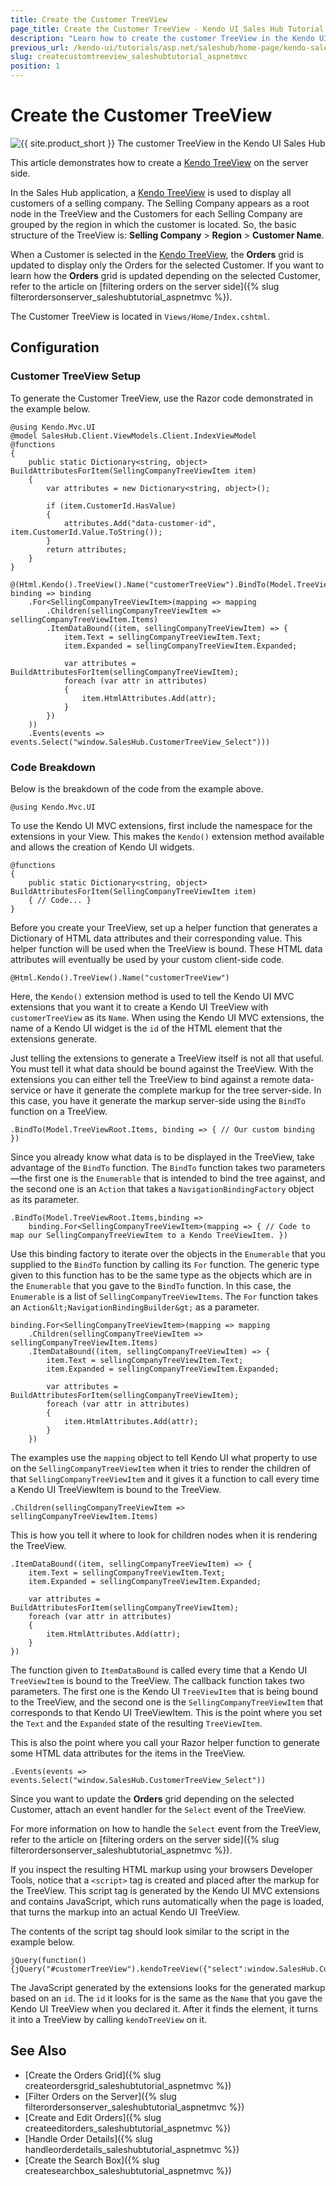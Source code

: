 ```yaml
---
title: Create the Customer TreeView
page_title: Create the Customer TreeView - Kendo UI Sales Hub Tutorial
description: "Learn how to create the customer TreeView in the Kendo UI Sales Hub project by using Telerik UI for ASP.NET MVC."
previous_url: /kendo-ui/tutorials/asp.net/saleshub/home-page/kendo-saleshub-customer-treeview
slug: createcustomtreeview_saleshubtutorial_aspnetmvc
position: 1
---
```


# Create the Customer TreeView

![{{ site.product_short }} The customer TreeView in the Kendo UI Sales Hub](images/kendo-saleshub-customer-treeview-screenshot.png)

This article demonstrates how to create a [Kendo TreeView](https://demos.telerik.com/kendo-ui/web/treeview/index.html) on the server side.

In the Sales Hub application, a [Kendo TreeView](https://demos.telerik.com/kendo-ui/web/treeview/index.html) is used to display all customers of a selling company. The Selling Company appears as a root node in the TreeView and the Customers for each Selling Company are grouped by the region in which the customer is located. So, the basic structure of the TreeView is: **Selling Company** > **Region** > **Customer Name**.

When a Customer is selected in the [Kendo TreeView](https://demos.telerik.com/kendo-ui/web/treeview/index.html), the **Orders** grid is updated to display only the Orders for the selected Customer. If you want to learn how the **Orders** grid is updated depending on the selected Customer, refer to the article on [filtering orders on the server side]({% slug filterordersonserver_saleshubtutorial_aspnetmvc %}).

The Customer TreeView is located in `Views/Home/Index.cshtml`.

## Configuration

### Customer TreeView Setup

To generate the Customer TreeView, use the Razor code demonstrated in the example below.

    @using Kendo.Mvc.UI
    @model SalesHub.Client.ViewModels.Client.IndexViewModel
    @functions
    {
        public static Dictionary<string, object> BuildAttributesForItem(SellingCompanyTreeViewItem item)
        {
            var attributes = new Dictionary<string, object>();

            if (item.CustomerId.HasValue)
            {
                attributes.Add("data-customer-id", item.CustomerId.Value.ToString());
            }
            return attributes;
        }
    }

    @(Html.Kendo().TreeView().Name("customerTreeView").BindTo(Model.TreeViewRoot.Items, binding => binding
        .For<SellingCompanyTreeViewItem>(mapping => mapping
            .Children(sellingCompanyTreeViewItem => sellingCompanyTreeViewItem.Items)
            .ItemDataBound((item, sellingCompanyTreeViewItem) => {
                item.Text = sellingCompanyTreeViewItem.Text;
                item.Expanded = sellingCompanyTreeViewItem.Expanded;

                var attributes = BuildAttributesForItem(sellingCompanyTreeViewItem);
                foreach (var attr in attributes)
                {
                    item.HtmlAttributes.Add(attr);
                }
            })
        ))
        .Events(events => events.Select("window.SalesHub.CustomerTreeView_Select")))

### Code Breakdown

Below is the breakdown of the code from the example above.

    @using Kendo.Mvc.UI

To use the Kendo UI MVC extensions, first include the namespace for the extensions in your View. This makes the `Kendo()` extension method available and allows the creation of Kendo UI widgets.

    @functions
    {
        public static Dictionary<string, object> BuildAttributesForItem(SellingCompanyTreeViewItem item)
        { // Code... }
    }

Before you create your TreeView, set up a helper function that generates a Dictionary of HTML data attributes and their corresponding value. This helper function will be used when the TreeView is bound. These HTML data attributes will eventually be used by your custom client-side code.

    @Html.Kendo().TreeView().Name("customerTreeView")

Here, the `Kendo()` extension method is used to tell the Kendo UI MVC extensions that you want it to create a Kendo UI TreeView with `customerTreeView` as its `Name`. When using the Kendo UI MVC extensions, the name of a Kendo UI widget is the `id` of the HTML element that the extensions generate.

Just telling the extensions to generate a TreeView itself is not all that useful. You must tell it what data should be bound against the TreeView. With the extensions you can either tell the TreeView to bind against a remote data-service or have it generate the complete markup for the tree server-side. In this case, you have it generate the markup server-side using the `BindTo` function on a TreeView.

    .BindTo(Model.TreeViewRoot.Items, binding => { // Our custom binding })

Since you already know what data is to be displayed in the TreeView, take advantage of the `BindTo` function. The `BindTo` function takes two parameters&mdash;the first one is the `Enumerable` that is intended to bind the tree against, and the second one is an `Action` that takes a `NavigationBindingFactory` object as its parameter.

    .BindTo(Model.TreeViewRoot.Items,binding =>
        binding.For<SellingCompanyTreeViewItem>(mapping => { // Code to map our SellingCompanyTreeViewItem to a Kendo TreeViewItem. })

Use this binding factory to iterate over the objects in the `Enumerable` that you supplied to the `BindTo` function by calling its `For` function. The generic type given to this function has to be the same type as the objects which are in the `Enumerable` that you gave to the `BindTo` function. In this case, the `Enumerable` is a list of `SellingCompanyTreeViewItems`. The `For` function takes an `Action&lt;NavigationBindingBuilder&gt;` as a parameter.

    binding.For<SellingCompanyTreeViewItem>(mapping => mapping
        .Children(sellingCompanyTreeViewItem => sellingCompanyTreeViewItem.Items)
        .ItemDataBound((item, sellingCompanyTreeViewItem) => {
            item.Text = sellingCompanyTreeViewItem.Text;
            item.Expanded = sellingCompanyTreeViewItem.Expanded;

            var attributes = BuildAttributesForItem(sellingCompanyTreeViewItem);
            foreach (var attr in attributes)
            {
                item.HtmlAttributes.Add(attr);
            }
        })

The examples use the `mapping` object to tell Kendo UI what property to use on the `SellingCompanyTreeViewItem` when it tries to render the children of that `SellingCompanyTreeViewItem` and it gives it a function to call every time a Kendo UI TreeViewItem is bound to the TreeView.

    .Children(sellingCompanyTreeViewItem => sellingCompanyTreeViewItem.Items)

This is how you tell it where to look for children nodes when it is rendering the TreeView.

    .ItemDataBound((item, sellingCompanyTreeViewItem) => {
        item.Text = sellingCompanyTreeViewItem.Text;
        item.Expanded = sellingCompanyTreeViewItem.Expanded;

        var attributes = BuildAttributesForItem(sellingCompanyTreeViewItem);
        foreach (var attr in attributes)
        {
            item.HtmlAttributes.Add(attr);
        }
    })

The function given to `ItemDataBound` is called every time that a Kendo UI `TreeViewItem` is bound to the TreeView. The callback function takes two parameters. The first one is the Kendo UI `TreeViewItem` that is being bound to the TreeView, and the second one is the `SellingCompanyTreeViewItem` that corresponds to that Kendo UI TreeViewItem. This is the point where you set the `Text` and the `Expanded` state of the resulting `TreeViewItem`.

This is also the point where you call your Razor helper function to generate some HTML data attributes for the items in the TreeView.

    .Events(events => events.Select("window.SalesHub.CustomerTreeView_Select"))

Since you want to update the **Orders** grid depending on the selected Customer, attach an event handler for the `Select` event of
the TreeView.

For more information on how to handle the `Select` event from the TreeView, refer to the article on [filtering orders on the server side]({% slug filterordersonserver_saleshubtutorial_aspnetmvc %}).

If you inspect the resulting HTML markup using your browsers Developer Tools, notice that a `<script>` tag is created and placed after the markup for the TreeView. This script tag is generated by the Kendo UI MVC extensions and contains JavaScript, which runs automatically when the page is loaded, that turns the markup into an actual Kendo UI TreeView.

The contents of the script tag should look similar to the script in the example below.

    jQuery(function(){jQuery("#customerTreeView").kendoTreeView({"select":window.SalesHub.CustomerTreeView_Select});});

The JavaScript generated by the extensions looks for the generated markup based on an `id`. The `id` it looks for is the same as the `Name` that you gave the Kendo UI TreeView when you declared it. After it finds the element, it turns it into a TreeView by calling `kendoTreeView` on it.

## See Also

* [Create the Orders Grid]({% slug createordersgrid_saleshubtutorial_aspnetmvc %})
* [Filter Orders on the Server]({% slug filterordersonserver_saleshubtutorial_aspnetmvc %})
* [Create and Edit Orders]({% slug createeditorders_saleshubtutorial_aspnetmvc %})
* [Handle Order Details]({% slug handleorderdetails_saleshubtutorial_aspnetmvc %})
* [Create the Search Box]({% slug createsearchbox_saleshubtutorial_aspnetmvc %})
